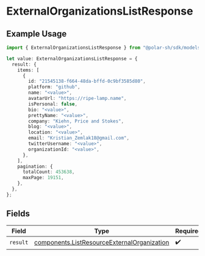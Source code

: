 # ExternalOrganizationsListResponse

## Example Usage

```typescript
import { ExternalOrganizationsListResponse } from "@polar-sh/sdk/models/operations/externalorganizationslist.js";

let value: ExternalOrganizationsListResponse = {
  result: {
    items: [
      {
        id: "21545138-f664-48da-bffd-0c9bf3585d80",
        platform: "github",
        name: "<value>",
        avatarUrl: "https://ripe-lamp.name",
        isPersonal: false,
        bio: "<value>",
        prettyName: "<value>",
        company: "Kiehn, Price and Stokes",
        blog: "<value>",
        location: "<value>",
        email: "Kristian_Zemlak18@gmail.com",
        twitterUsername: "<value>",
        organizationId: "<value>",
      },
    ],
    pagination: {
      totalCount: 453638,
      maxPage: 19151,
    },
  },
};
```

## Fields

| Field                                                                                                      | Type                                                                                                       | Required                                                                                                   | Description                                                                                                |
| ---------------------------------------------------------------------------------------------------------- | ---------------------------------------------------------------------------------------------------------- | ---------------------------------------------------------------------------------------------------------- | ---------------------------------------------------------------------------------------------------------- |
| `result`                                                                                                   | [components.ListResourceExternalOrganization](../../models/components/listresourceexternalorganization.md) | :heavy_check_mark:                                                                                         | N/A                                                                                                        |
